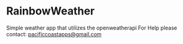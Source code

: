 # RainbowWeather
Simple weather app that utilizes the openweatherapi
For Help please contact: pacificcoastapps@gmail.com
